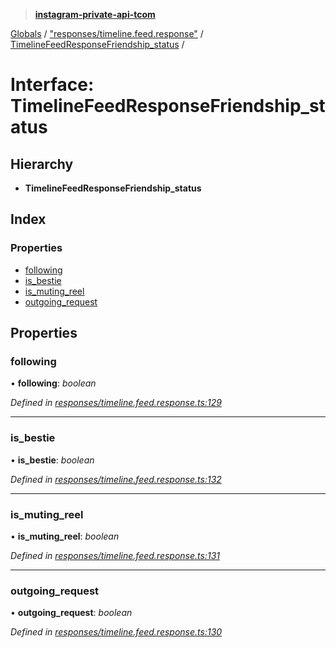 > **[instagram-private-api-tcom](../README.md)**

[Globals](../README.md) / ["responses/timeline.feed.response"](../modules/_responses_timeline_feed_response_.md) / [TimelineFeedResponseFriendship_status](_responses_timeline_feed_response_.timelinefeedresponsefriendship_status.md) /

# Interface: TimelineFeedResponseFriendship_status

## Hierarchy

* **TimelineFeedResponseFriendship_status**

## Index

### Properties

* [following](_responses_timeline_feed_response_.timelinefeedresponsefriendship_status.md#following)
* [is_bestie](_responses_timeline_feed_response_.timelinefeedresponsefriendship_status.md#is_bestie)
* [is_muting_reel](_responses_timeline_feed_response_.timelinefeedresponsefriendship_status.md#is_muting_reel)
* [outgoing_request](_responses_timeline_feed_response_.timelinefeedresponsefriendship_status.md#outgoing_request)

## Properties

###  following

• **following**: *boolean*

*Defined in [responses/timeline.feed.response.ts:129](https://github.com/cuonglnhust/instagram-private-api-tcom/blob/3e16058/src/responses/timeline.feed.response.ts#L129)*

___

###  is_bestie

• **is_bestie**: *boolean*

*Defined in [responses/timeline.feed.response.ts:132](https://github.com/cuonglnhust/instagram-private-api-tcom/blob/3e16058/src/responses/timeline.feed.response.ts#L132)*

___

###  is_muting_reel

• **is_muting_reel**: *boolean*

*Defined in [responses/timeline.feed.response.ts:131](https://github.com/cuonglnhust/instagram-private-api-tcom/blob/3e16058/src/responses/timeline.feed.response.ts#L131)*

___

###  outgoing_request

• **outgoing_request**: *boolean*

*Defined in [responses/timeline.feed.response.ts:130](https://github.com/cuonglnhust/instagram-private-api-tcom/blob/3e16058/src/responses/timeline.feed.response.ts#L130)*